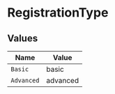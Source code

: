 # RegistrationType


## Values

| Name       | Value      |
| ---------- | ---------- |
| `Basic`    | basic      |
| `Advanced` | advanced   |